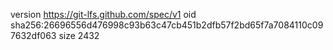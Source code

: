 version https://git-lfs.github.com/spec/v1
oid sha256:26696556d476998c93b63c47cb451b2dfb57f2bd65f7a7084110c097632df063
size 2432
